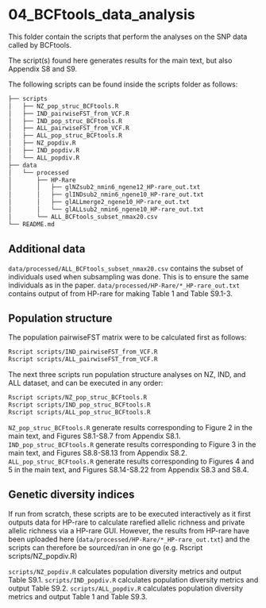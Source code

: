 # 04_BCFtools_data_analysis

This folder contain the scripts that perform the analyses on the SNP data called by BCFtools.

The script(s) found here generates results for the main text, but also Appendix S8 and S9.

The following scripts can be found inside the scripts folder as follows:

```bash
├── scripts
│   ├── NZ_pop_struc_BCFtools.R
│   ├── IND_pairwiseFST_from_VCF.R
│   ├── IND_pop_struc_BCFtools.R
│   ├── ALL_pairwiseFST_from_VCF.R
│   ├── ALL_pop_struc_BCFtools.R
│   ├── NZ_popdiv.R
│   ├── IND_popdiv.R
│   └── ALL_popdiv.R
├── data
│   └── processed
│       ├── HP-Rare
│       │   ├── glNZsub2_nmin6_ngene12_HP-rare_out.txt
│       │   ├── glINDsub2_nmin6_ngene10_HP-rare_out.txt
│       │   ├── glALLmerge2_ngene10_HP-rare_out.txt
│       │   └── glALLsub2_nmin6_ngene10_HP-rare_out.txt
│       └── ALL_BCFtools_subset_nmax20.csv
└── README.md
```
## Additional data
`data/processed/ALL_BCFtools_subset_nmax20.csv` contains the subset of individuals used when subsampling was done. This is to ensure the same individuals as in the paper.
`data/processed/HP-Rare/*_HP-rare_out.txt` contains output of from HP-rare for making Table 1 and Table S9.1-3.

## Population structure 

The population pairwiseFST matrix were to be calculated first as follows:

```bash
Rscript scripts/IND_pairwiseFST_from_VCF.R 
Rscript scripts/ALL_pairwiseFST_from_VCF.R 
```

The next three scripts run population structure analyses on NZ, IND, and ALL dataset, and can be executed in any order:

```bash
Rscript scripts/NZ_pop_struc_BCFtools.R
Rscript scripts/IND_pop_struc_BCFtools.R
Rscript scripts/ALL_pop_struc_BCFtools.R
```

`NZ_pop_struc_BCFtools.R` generate results corresponding to Figure 2 in the main text, and Figures S8.1-S8.7 from Appendix S8.1.
`IND_pop_struc_BCFtools.R` generate results corresponding to Figure 3 in the main text, and Figures S8.8-S8.13 from Appendix S8.2.
`ALL_pop_struc_BCFtools.R` generate results corresponding to Figures 4 and 5 in the main text, and Figures S8.14-S8.22 from Appendix S8.3 and S8.4.

## Genetic diversity indices 
If run from scratch, these scripts are to be executed interactively as it first outputs data for HP-rare to calculate rarefied allelic richness and private allelic richness via a HP-rare GUI. However, the results from HP-rare have been uploaded here (`data/processed/HP-Rare/*_HP-rare_out.txt`) and the scripts can therefore be sourced/ran in one go (e.g. Rscript scripts/NZ_popdiv.R)

`scripts/NZ_popdiv.R` calculates population diversity metrics and output Table S9.1.
`scripts/IND_popdiv.R` calculates population diversity metrics and output Table S9.2.
`scripts/ALL_popdiv.R` calculates population diversity metrics and output Table 1 and Table S9.3.
